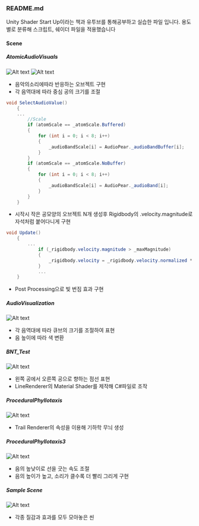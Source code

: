 ### README.md

Unity Shader Start Up이라는 책과 유투브를 통해공부하고 실습한 파일 입니다.
용도별로 분류해 스크립트, 쉐이더 파일을 적용했습니다

#### Scene

##### AtomicAudioVisuals
![Alt text](https://postfiles.pstatic.net/MjAxOTEyMDRfNzUg/MDAxNTc1NDAyNzY1NTE0.eSz7IcQJKa0xDxOdGp0DdJLBPa95RLcnyEgE9S7Jj6Ug.y40CGL7gCPZP58-eYQyRsabf8BZt1BQauAxTBIadwfog.PNG.whdals410/UnityShader_Scene_AtomicAudioVisual_1.png?type=w773)
![Alt text](https://postfiles.pstatic.net/MjAxOTEyMDRfMjM0/MDAxNTc1NDAyNzY1NTE3.VfzdyKC7QVOpHTDhAErMM-Mhk2mnyqaTE8gYyR84BNwg.Qf6zTLsNqdyKR28ydMxgHurTst7RhDvRcyYFmilNfzsg.PNG.whdals410/UnityShader_Scene_AtomicAudioVisual_2.png?type=w773)

+ 음악의소리에따라 반응하는 오브젝트 구현
+ 각 음역대에 따라 중심 공의 크기를 조절

``` csharp
void SelectAudioValue()
    {
	...
        //Scale
        if (atomScale == _atomScale.Buffered)
        {
            for (int i = 0; i < 8; i++)
            {
                _audioBandScale[i] = AudioPear._audioBandBuffer[i];
            }
        }
        if (atomScale == _atomScale.NoBuffer)
        {
            for (int i = 0; i < 8; i++)
            {
                _audioBandScale[i] = AudioPear._audioBand[i];
            }
        }
    }
```
+ 시작시 작은 공모양의 오브젝트 N개 생성후 Rigidbody의 .velocity.magnitude로 자석처럼 붙어다니게 구현

```csharp
void Update()
    {
       	...
            if (_rigidbody.velocity.magnitude > _maxMagnitude)
            {
                _rigidbody.velocity = _rigidbody.velocity.normalized * _maxMagnitude;
            }
        	...
    }
```

+ Post Processing으로 빛 번짐 효과 구현

##### AudioVisualization 
![Alt text](https://postfiles.pstatic.net/MjAxOTEyMDRfOTQg/MDAxNTc1NDAyNzY1NjMy.JrM0ejepteE7aiKWcuolttBc-HF1ifkJp6zhiQaM_OMg.WaaESsJRqmKNnuhepg91bvAxAbVXIzhyxbiwZghWwksg.PNG.whdals410/UnityShader_Scene_AudioVisualization_1.png?type=w773)

+ 각 음역대에 따라 큐브의 크기를 조절하여 표현
+ 음 높이에 따라 색 변환

##### BNT_Test
![Alt text](https://postfiles.pstatic.net/MjAxOTEyMDRfMjk5/MDAxNTc1NDAyNzY1NTMy.I7PGTm8QwU8y3a4yQFL_KrxuFWcqxsluHCbTiuNGxY0g.1plsBP0JZ4iXnPXhotx3x7PEnzIClX_7DK4yngXm3-Ig.PNG.whdals410/UnityShader_Scene_BNT_Test.png?type=w773)

+ 왼쪽 공에서 오른쪽 공으로 향하는 점선 표현
+ LineRenderer의 Material Shader를 제작해 C#파일로 조작

##### ProceduralPhyllotaxis
![Alt text](https://postfiles.pstatic.net/MjAxOTEyMDRfNjYg/MDAxNTc1NDAyNzY1NTY4.CF76lgmtqwhoDRq99HxmKRRzC2sfnpz92uh9XANSKI4g.JoJGea_Fr8KuAAMCQDkgsFt6OX0g5yNeoyOhbRaXcHkg.PNG.whdals410/UnityShader_Scene_ProceduralPhyllotaxis.png?type=w773)
+ Trail Renderer의 속성을 이용해 기하학 무늬 생성

##### ProceduralPhyllotaxis3
![Alt text](https://postfiles.pstatic.net/MjAxOTEyMDRfMTE2/MDAxNTc1NDAyNzY1Njc0.Df9y40a8tRFXat803XB4aMGBgID1GR0Drd4UcMQq9Bog.j_-Kc9IXa9ZyJzZ_W8H5EcEZzB0sEP-hWD5UFV5ORkYg.PNG.whdals410/UnityShader_Scene_ProceduralPhyllotaxis3.png?type=w773)
+ 음의 높낮이로 선을 긋는 속도 조절
+ 음의 높이가 높고, 소리가 클수록 더 빨리 그리게 구현

##### Sample Scene
![Alt text](https://postfiles.pstatic.net/MjAxOTEyMDRfMjI1/MDAxNTc1NDAyNzY1NzMy.cpejjaGtg8lnHoXJ0T889G50kviyMGthurFTSD5WZZ4g.nQLMl9TKcIJGAPyyHpnqol2x4vNSZd27Dolkg08jwRAg.PNG.whdals410/UnityShader_Scene_SampleScene.png?type=w773)
+ 각종 질감과 효과를 모두 모아놓은 씬
